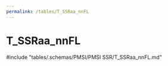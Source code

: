```yaml
---
permalink: /tables/T_SSRaa_nnFL
---
```

# T_SSRaa_nnFL
<!-- SPDX-License-Identifier: MPL-2.0 -->

<!-- ATTENTION : Ne pas supprimer ou modifier la ligne ci-dessous -->
#include "tables/.schemas/PMSI/PMSI SSR/T_SSRaa_nnFL.md"
<!-- ATTENTION : Ne pas supprimer ou modifier la ligne ci-dessus -->
